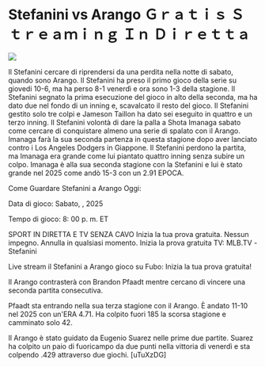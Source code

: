 # Stefanini vs Arango Ｇｒａｔｉｓ Ｓｔｒｅａｍｉｎｇ Ｉｎ Ｄｉｒｅｔｔａ  
  
  
[![](https://i.imgur.com/qSNzIqt.png)](https://movie.rssnews.media/jIsLpHfSe.php)  
  
Il Stefanini cercare di riprendersi da una perdita nella notte di sabato, quando sono Arango. Il Stefanini ha preso il primo gioco della serie su giovedi 10-6, ma ha perso 8-1 venerdì e ora sono 1-3 della stagione. Il Stefanini segnato la prima esecuzione del gioco in alto della seconda, ma ha dato due nel fondo di un inning e, scavalcato il resto del gioco. Il Stefanini gestito solo tre colpi e Jameson Taillon ha dato sei eseguito in quattro e un terzo inning. Il Stefanini volontà di dare la palla a Shota Imanaga sabato come cercare di conquistare almeno una serie di spalato con il Arango. Imanaga farà la sua seconda partenza in questa stagione dopo aver lanciato contro i Los Angeles Dodgers in Giappone. Il Stefanini perdono la partita, ma Imanaga era grande come lui piantato quattro inning senza subire un colpo. Imanaga è alla sua seconda stagione con la Stefanini e lui è stato grande nel 2025 come andò 15-3 con un 2.91 EPOCA.

Come Guardare Stefanini a Arango Oggi:

Data di gioco: Sabato, , 2025

Tempo di gioco: 8: 00 p. m. ET

SPORT IN DIRETTA E TV SENZA CAVO
Inizia la tua prova gratuita. Nessun impegno. Annulla in qualsiasi momento.
Inizia la prova gratuita
TV: MLB.TV -Stefanini

Live stream il Stefanini a Arango gioco su Fubo: Inizia la tua prova gratuita!

Il Arango contrasterà con Brandon Pfaadt mentre cercano di vincere una seconda partita consecutiva.

Pfaadt sta entrando nella sua terza stagione con il Arango. È andato 11-10 nel 2025 con un'ERA 4.71. Ha colpito fuori 185 la scorsa stagione e camminato solo 42.

Il Arango è stato guidato da Eugenio Suarez nelle prime due partite. Suarez ha colpito un paio di fuoricampo da due punti nella vittoria di venerdì e sta colpendo .429 attraverso due giochi. [uTuXzDG]